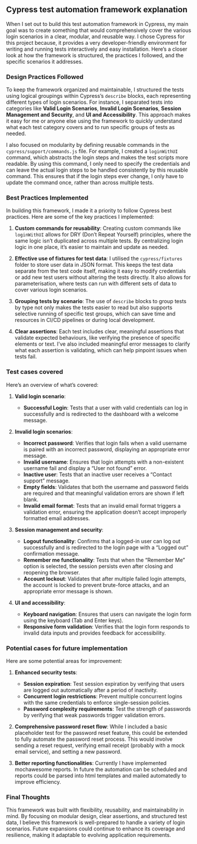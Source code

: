 ## Cypress test automation framework explanation

When I set out to build this test automation framework in Cypress, my main goal was to create something that would comprehensively cover the various login scenarios in a clear, modular, and reusable way. I chose Cypress for this project because, it provides a very developer-friendly environment for writing and running tests interactively and easy installation. Here’s a closer look at how the framework is structured, the practices I followed, and the specific scenarios it addresses.

### Design Practices Followed

To keep the framework organized and maintainable, I structured the tests using logical groupings within Cypress’s `describe` blocks, each representing different types of login scenarios. For instance, I separated tests into categories like **Valid Login Scenarios**, **Invalid Login Scenarios**, **Session Management and Security**, and **UI and Accessibility**. This approach makes it easy for me or anyone else using the framework to quickly understand what each test category covers and to run specific groups of tests as needed.

I also focused on modularity by defining reusable commands in the `cypress/support/commands.js` file. For example, I created a `loginWithUI` command, which abstracts the login steps and makes the test scripts more readable. By using this command, I only need to specify the credentials and can leave the actual login steps to be handled consistently by this reusable command. This ensures that if the login steps ever change, I only have to update the command once, rather than across multiple tests.

### Best Practices Implemented

In building this framework, I made it a priority to follow Cypress best practices. Here are some of the key practices I implemented:

1. **Custom commands for reusability**:
   Creating custom commands like `loginWithUI` allows for DRY (Don’t Repeat Yourself) principles, where the same logic isn’t duplicated across multiple tests. By centralizing login logic in one place, it’s easier to maintain and update as needed.

2. **Effective use of fixtures for test data**:
   I utilised the `cypress/fixtures` folder to store user data in JSON format. This keeps the test data separate from the test code itself, making it easy to modify credentials or add new test users without altering the tests directly. It also allows for parameterisation, where tests can run with different sets of data to cover various login scenarios.

3. **Grouping tests by scenario**:
   The use of `describe` blocks to group tests by type not only makes the tests easier to read but also supports selective running of specific test groups, which can save time and resources in CI/CD pipelines or during local development.

4. **Clear assertions**:
   Each test includes clear, meaningful assertions that validate expected behaviours, like verifying the presence of specific elements or text. I’ve also included meaningful error messages to clarify what each assertion is validating, which can help pinpoint issues when tests fail.

### Test cases covered
Here’s an overview of what’s covered:

1. **Valid login scenario**:
   - **Successful Login**: Tests that a user with valid credentials can log in successfully and is redirected to the dashboard with a welcome message.

2. **Invalid login scenarios**:
   - **Incorrect password**: Verifies that login fails when a valid username is paired with an incorrect password, displaying an appropriate error message.
   - **Invalid username**: Ensures that login attempts with a non-existent username fail and display a “User not found” error.
   - **Inactive user**: Tests that an inactive user receives a “Contact support” message.
   - **Empty fields**: Validates that both the username and password fields are required and that meaningful validation errors are shown if left blank.
   - **Invalid email format**: Tests that an invalid email format triggers a validation error, ensuring the application doesn’t accept improperly formatted email addresses.

3. **Session management and security**:
   - **Logout functionality**: Confirms that a logged-in user can log out successfully and is redirected to the login page with a “Logged out” confirmation message.
   - **Remember me functionality**: Tests that when the “Remember Me” option is selected, the session persists even after closing and reopening the browser.
   - **Account lockout**: Validates that after multiple failed login attempts, the account is locked to prevent brute-force attacks, and an appropriate error message is shown.

4. **UI and accessibility**:
   - **Keyboard navigation**: Ensures that users can navigate the login form using the keyboard (Tab and Enter keys).
   - **Responsive form validation**: Verifies that the login form responds to invalid data inputs and provides feedback for accessibility.

### Potential cases for future implementation

Here are some potential areas for improvement:

1. **Enhanced security tests**:
   - **Session expiration**: Test session expiration by verifying that users are logged out automatically after a period of inactivity.
   - **Concurrent login restrictions**: Prevent multiple concurrent logins with the same credentials to enforce single-session policies.
   - **Password complexity requirements**: Test the strength of passwords by verifying that weak passwords trigger validation errors.

2. **Comprehensive password reset flow**:
   While I included a basic placeholder test for the password reset feature, this could be extended to fully automate the password reset process. This would involve sending a reset request, verifying email receipt (probably with a mock email service), and setting a new password.

3. **Better reporting functionalities**:
   Currently I have implemented mochawesome reports. In future the automation can be scheduled and reports could be parsed into html templates and mailed automatedly to improve efficiency.

### Final Thoughts

This framework was built with flexibility, reusability, and maintainability in mind. By focusing on modular design, clear assertions, and structured test data, I believe this framework is well-prepared to handle a variety of login scenarios.
Future expansions could continue to enhance its coverage and resilience, making it adaptable to evolving application requirements.
